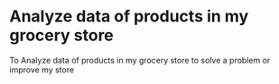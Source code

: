 # Analyze data of products in my grocery store
To Analyze data of products in my grocery store to solve a problem or improve my store

